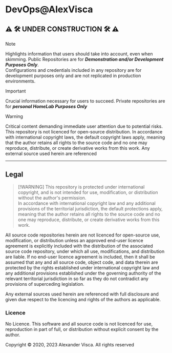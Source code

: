 # DevOps@AlexVisca

## ⚠️ **🛠 UNDER CONSTRUCTION 🛠** ⚠️

> [!NOTE]
> Highlights information that users should take into account, even when skimming.
> Public Repositories are for ***Demonstration and/or Development Purposes Only***.  
> Configurations and credentials included in any repository are for development purposes only and are not replicated in production environments.  

> [!IMPORTANT]
> Crucial information necessary for users to succeed.
> Private repositories are for ***personal HomeLab Purposes Only***

> [!WARNING]
> Critical content demanding immediate user attention due to potential risks.
> This repository is not licenced for open-source distribution.  In accordance with international copyright laws, the default copyright laws apply, meaning that the author retains all rights to the source code and no one may reproduce, distribute, or create derivative works from this work.  Any external source  used herein are referenced

---

## Legal

> [!WARNING]  This repository is protected under international copyright, and is not intended for use, modification, or distribution without the author's permission.  
> In accordance with international copyright law and any additional provisions of the territorial jurisdiction, the default protections apply, meaning that the author retains all rights to the source code and no one may reproduce, distribute, or create derivative works from this work.  

All source code repositories herein are not licenced for open-source use, modification, or distribution unless an approved end-user licence agreement is explicitly included with the distribution of the associated source code repository, under which all use, modifications, and distribution are liable. If no end-user licence agreement is included, then it shall be assumed that any and all source code, object code, and data therein are protected by the rights established under international copyright law and any additional provisions established under the governing authority of the relevant territorial jurisdiction in so far as they do not contradict any provisions of superceding legislation.  

Any external sources used herein are referenced with full disclosure and given due respect to the licencing and rights of the authors as applicable.

### Licence

No Licence. This software and all source code is not licenced for use, reproduction in part of full, or distribution without explicit consent by the author.

Copyright &copy; 2020, 2023 Alexander Visca. All rights reserved
